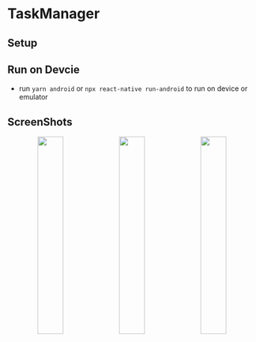 
# TaskManager

## Setup

## Run on Devcie

- run `yarn android` or `npx react-native run-android` to run on device or emulator

## ScreenShots
<p align="center">
   <img src="https://github.com/user-attachments/assets/fce27edf-1f97-4864-b811-345b9c8b1e0d" align="center" width="32%">
   <img src="https://github.com/user-attachments/assets/781e8d09-e7ff-40de-9630-7010c707b4ba" align="center" width="32%">
   <img src="https://github.com/user-attachments/assets/b656d4b8-f0c5-47a7-bbbd-fabf156df208" align="center" width="32%">
</p>